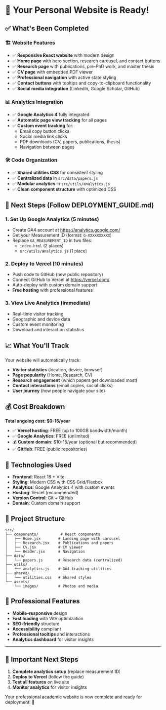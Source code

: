 # 🎉 Your Personal Website is Ready!

## ✅ What's Been Completed

### 🏗️ **Website Features**
- ✅ **Responsive React website** with modern design
- ✅ **Home page** with hero section, research carousel, and contact buttons
- ✅ **Research page** with publications, pre-PhD work, and master thesis
- ✅ **CV page** with embedded PDF viewer
- ✅ **Professional navigation** with active state styling
- ✅ **Contact buttons** with tooltips and copy-to-clipboard functionality
- ✅ **Social media integration** (LinkedIn, Google Scholar, GitHub)

### 📊 **Analytics Integration**
- ✅ **Google Analytics 4** fully integrated
- ✅ **Automatic page view tracking** for all pages
- ✅ **Custom event tracking** for:
  - Email copy button clicks
  - Social media link clicks
  - PDF downloads (CV, papers, publications, thesis)
  - Navigation between pages

### 🛠️ **Code Organization**
- ✅ **Shared utilities CSS** for consistent styling
- ✅ **Centralized data** in `src/data/papers.js`
- ✅ **Modular analytics** in `src/utils/analytics.js`
- ✅ **Clean component structure** with optimized CSS

## 🚀 Next Steps (Follow DEPLOYMENT_GUIDE.md)

### 1. **Set Up Google Analytics** (5 minutes)
- Create GA4 account at https://analytics.google.com/
- Get your Measurement ID (format: `G-XXXXXXXXXX`)
- Replace `GA_MEASUREMENT_ID` in two files:
  - `index.html` (2 places)
  - `src/utils/analytics.js` (1 place)

### 2. **Deploy to Vercel** (10 minutes)
- Push code to GitHub (new public repository)
- Connect GitHub to Vercel at https://vercel.com/
- Auto-deploy with custom domain support
- **Free hosting** with professional features

### 3. **View Live Analytics** (immediate)
- Real-time visitor tracking
- Geographic and device data
- Custom event monitoring
- Download and interaction statistics

## 📈 What You'll Track

Your website will automatically track:
- **Visitor statistics** (location, device, browser)
- **Page popularity** (Home, Research, CV)
- **Research engagement** (which papers get downloaded most)
- **Contact interactions** (email copies, social clicks)
- **User journey** (how people navigate your site)

## 💰 Cost Breakdown

**Total ongoing cost: $0-15/year**
- ✅ **Vercel hosting**: FREE (up to 100GB bandwidth/month)
- ✅ **Google Analytics**: FREE (unlimited)
- 💰 **Custom domain**: $10-15/year (optional but recommended)
- ✅ **GitHub**: FREE (public repositories)

## 🔧 Technologies Used

- **Frontend**: React 18 + Vite
- **Styling**: Modern CSS with CSS Grid/Flexbox
- **Analytics**: Google Analytics 4 with custom events
- **Hosting**: Vercel (recommended)
- **Version Control**: Git + GitHub
- **Domain**: Custom domain support

## 📁 Project Structure

```
src/
├── components/          # React components
│   ├── Home.jsx        # Landing page with carousel
│   ├── Research.jsx    # Publications and papers
│   ├── CV.jsx          # CV viewer
│   └── Header.jsx      # Navigation
├── data/
│   └── papers.js       # Research data (centralized)
├── utils/
│   └── analytics.js    # GA4 tracking utilities
├── shared/
│   └── utilities.css   # Shared styles
└── assets/
    └── images/         # Photos and media
```

## 🎯 Professional Features

- **Mobile-responsive** design
- **Fast loading** with Vite optimization
- **SEO-friendly** structure
- **Accessibility** compliant
- **Professional tooltips** and interactions
- **Analytics dashboard** for visitor insights

---

## 🚨 Important Next Steps

1. **Complete analytics setup** (replace measurement ID)
2. **Deploy to Vercel** (follow the guide)
3. **Test all features** on live site
4. **Monitor analytics** for visitor insights

Your professional academic website is now complete and ready for deployment! 🎉
